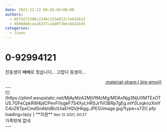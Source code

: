 ```yaml
---
date: 2021-11-12 00:26:02+09:00
authors:
  - 05f9273306c224bc153e012c7e81bb13
  - 6599dbbcaa26237c2ab0f3becb421b45
categories:
  - Jiwon
---
```


# 0-92994121

<div class="post-container" markdown="1">
<div class="content-container md-sidebar__scrollwrap" markdown="1">

친동생이 빼빼로 줬습니다... 고맙다 동생아...

</div>
</div>

<div style="text-align: right;" markdown="1">
<a href="https://weverse.io/fromis9/fanpost/0-92994121" style="text-align: right;">:material-share:{.big-emoji}</a>
</div>
---

<div class="comments-container md-sidebar__scrollwrap" markdown="1">
<div class="comment" markdown="1">
<div class='id-container' markdown="1">
![](https://phinf.wevpstatic.net/MjAyMzA2MjVfMzMg/MDAxNjg3NjU0MTExOTU5.7GFeCpkRW4jdCPevFi1sgeF7S4XyLHRSJr1VOBRp7gEg.mY0LxqknzXmYC4oZ6TpxCmdSnAbldBctUiaEHQVjHkgg.JPEG/image.jpg?type=s72){ pfp loading=lazy }
**<span class="artist">지원</span>** <small>Nov 12 2021, 00:27</small><br>
</div>
<div class='comment-body' markdown="1">
가족밖에 없네
</div>
</div>
</div>
---
